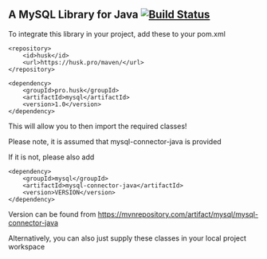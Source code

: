 ## A MySQL Library for Java [![Build Status](https://travis-ci.com/Huskehhh/MySQL.svg?branch=master)](https://travis-ci.com/Huskehhh/MySQL)

To integrate this library in your project, add these to your pom.xml
```
<repository>
    <id>husk</id>
    <url>https://husk.pro/maven/</url>
</repository>
```

```
<dependency>
    <groupId>pro.husk</groupId>
    <artifactId>mysql</artifactId>
    <version>1.0</version>
</dependency>
```

This will allow you to then import the required classes!

Please note, it is assumed that mysql-connector-java is provided

If it is not, please also add

```
<dependency>
    <groupId>mysql</groupId>
    <artifactId>mysql-connector-java</artifactId>
    <version>VERSION</version>
</dependency>
```

Version can be found from 
https://mvnrepository.com/artifact/mysql/mysql-connector-java

Alternatively, you can also just supply these classes in your local project workspace
